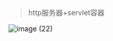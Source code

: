 > http服务器+servlet容器







![image (22)](https://gitee.com/q10viking/PictureRepos/raw/master/images//202112061920047.jpg)